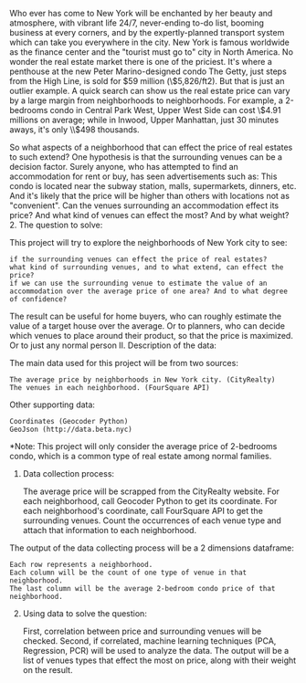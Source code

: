 Who ever has come to New York will be enchanted by her beauty and atmosphere, with vibrant life 24/7, never-ending to-do list, booming business at every corners, and by the expertly-planned transport system which can take you everywhere in the city.
New York is famous worldwide as the finance center and the "tourist must go to" city in North America. No wonder the real estate market there is one of the priciest. It's where a penthouse at the new Peter Marino-designed condo The Getty, just steps from the High Line, is sold for \$59 million (\\$5,826/ft2).
But that is just an outlier example. A quick search can show us the real estate price can vary by a large margin from neighborhoods to neighborhoods. For example, a 2-bedrooms condo in Central Park West, Upper West Side can cost \$4.91 millions on average; while in Inwood, Upper Manhattan, just 30 minutes aways, it's only \\$498 thousands.

So what aspects of a neighborhood that can effect the price of real estates to such extend? One hypothesis is that the surrounding venues can be a decision factor.
Surely anyone, who has attempted to find an accommodation for rent or buy, has seen advertisements such as: This condo is located near the subway station, malls, supermarkets, dinners, etc. And it's likely that the price will be higher than others with locations not as "convenient".
Can the venues surrounding an accommodation effect its price? And what kind of venues can effect the most? And by what weight?
2. The question to solve:

This project will try to explore the neighborhoods of New York city to see:

    if the surrounding venues can effect the price of real estates?
    what kind of surrounding venues, and to what extend, can effect the price?
    if we can use the surrounding venue to estimate the value of an accommodation over the average price of one area? And to what degree of confidence?

The result can be useful for home buyers, who can roughly estimate the value of a target house over the average.
Or to planners, who can decide which venues to place around their product, so that the price is maximized.
Or to just any normal person
II. Description of the data:

The main data used for this project will be from two sources:

    The average price by neighborhoods in New York city. (CityRealty)
    The venues in each neighborhood. (FourSquare API)

Other supporting data:

    Coordinates (Geocoder Python)
    GeoJson (http://data.beta.nyc)

*Note: This project will only consider the average price of 2-bedrooms condo, which is a common type of real estate among normal families.
1. Data collection process:

    The average price will be scrapped from the CityRealty website.
    For each neighborhood, call Geocoder Python to get its coordinate.
    For each neighborhood's coordinate, call FourSquare API to get the surrounding venues.
    Count the occurrences of each venue type and attach that information to each neighborhood.

The output of the data collecting process will be a 2 dimensions dataframe:

    Each row represents a neighborhood.
    Each column will be the count of one type of venue in that neighborhood.
    The last column will be the average 2-bedroom condo price of that neighborhood.

2. Using data to solve the question:

    First, correlation between price and surrounding venues will be checked.
    Second, if correlated, machine learning techniques (PCA, Regression, PCR) will be used to analyze the data. The output will be a list of venues types that effect the most on price, along with their weight on the result.

